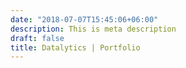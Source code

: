 ```yaml
---
date: "2018-07-07T15:45:06+06:00"
description: This is meta description
draft: false
title: Datalytics | Portfolio
---
```

